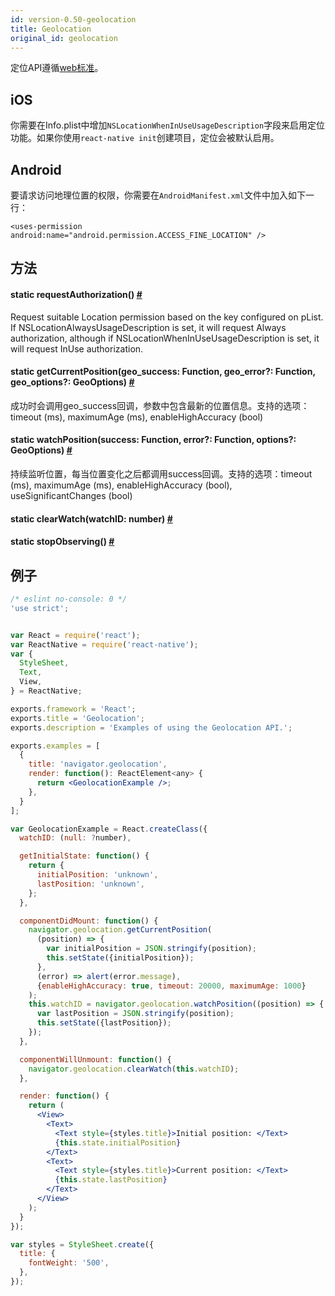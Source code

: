 ```yaml
---
id: version-0.50-geolocation
title: Geolocation
original_id: geolocation
---
```


定位API遵循[web标准](https://developer.mozilla.org/en-US/docs/Web/API/Geolocation)。

## iOS
你需要在Info.plist中增加`NSLocationWhenInUseUsageDescription`字段来启用定位功能。如果你使用`react-native init`创建项目，定位会被默认启用。

## Android
要请求访问地理位置的权限，你需要在`AndroidManifest.xml`文件中加入如下一行：  

`<uses-permission android:name="android.permission.ACCESS_FINE_LOCATION" />`

## 方法
<div class="props">
	<div class="prop"><h4 class="methodTitle"><a class="anchor" name="requestauthorization"></a><span class="methodType">static </span>requestAuthorization<span class="methodType">()</span> <a class="hash-link" href="#requestauthorization">#</a></h4>
		<div>
			<p>Request suitable Location permission based on the key configured on pList.
		If NSLocationAlwaysUsageDescription is set, it will request Always authorization,
		although if NSLocationWhenInUseUsageDescription is set, it will request InUse
		authorization.</p>
		</div>
	</div>
    <div class="prop"><h4 class="propTitle"><a class="anchor" name="getcurrentposition"></a><span class="propType">static </span>getCurrentPosition<span
            class="propType">(geo_success: Function, geo_error?: Function, geo_options?: GeoOptions)</span> <a
            class="hash-link" href="#getcurrentposition">#</a></h4>
        <div><p>成功时会调用geo_success回调，参数中包含最新的位置信息。支持的选项：timeout (ms), maximumAge (ms), enableHighAccuracy (bool)</p></div>
    </div>
    <div class="prop"><h4 class="propTitle"><a class="anchor" name="watchposition"></a><span
            class="propType">static </span>watchPosition<span class="propType">(success: Function, error?: Function, options?: GeoOptions)</span>
        <a class="hash-link" href="#watchposition">#</a></h4>
        <div><p>持续监听位置，每当位置变化之后都调用success回调。支持的选项：timeout (ms), maximumAge (ms), enableHighAccuracy (bool), useSignificantChanges (bool)</p></div>
    </div>
    <div class="prop"><h4 class="propTitle"><a class="anchor" name="clearwatch"></a><span
            class="propType">static </span>clearWatch<span class="propType">(watchID: number)</span> <a
            class="hash-link" href="#clearwatch">#</a></h4></div>
    <div class="prop"><h4 class="propTitle"><a class="anchor" name="stopobserving"></a><span
            class="propType">static </span>stopObserving<span class="propType">()</span> <a class="hash-link"
                                                                                            href="#stopobserving">#</a>
    </h4></div>
</div>

## 例子

```jsx
/* eslint no-console: 0 */
'use strict';


var React = require('react');
var ReactNative = require('react-native');
var {
  StyleSheet,
  Text,
  View,
} = ReactNative;

exports.framework = 'React';
exports.title = 'Geolocation';
exports.description = 'Examples of using the Geolocation API.';

exports.examples = [
  {
    title: 'navigator.geolocation',
    render: function(): ReactElement<any> {
      return <GeolocationExample />;
    },
  }
];

var GeolocationExample = React.createClass({
  watchID: (null: ?number),

  getInitialState: function() {
    return {
      initialPosition: 'unknown',
      lastPosition: 'unknown',
    };
  },

  componentDidMount: function() {
    navigator.geolocation.getCurrentPosition(
      (position) => {
        var initialPosition = JSON.stringify(position);
        this.setState({initialPosition});
      },
      (error) => alert(error.message),
      {enableHighAccuracy: true, timeout: 20000, maximumAge: 1000}
    );
    this.watchID = navigator.geolocation.watchPosition((position) => {
      var lastPosition = JSON.stringify(position);
      this.setState({lastPosition});
    });
  },

  componentWillUnmount: function() {
    navigator.geolocation.clearWatch(this.watchID);
  },

  render: function() {
    return (
      <View>
        <Text>
          <Text style={styles.title}>Initial position: </Text>
          {this.state.initialPosition}
        </Text>
        <Text>
          <Text style={styles.title}>Current position: </Text>
          {this.state.lastPosition}
        </Text>
      </View>
    );
  }
});

var styles = StyleSheet.create({
  title: {
    fontWeight: '500',
  },
});
```

